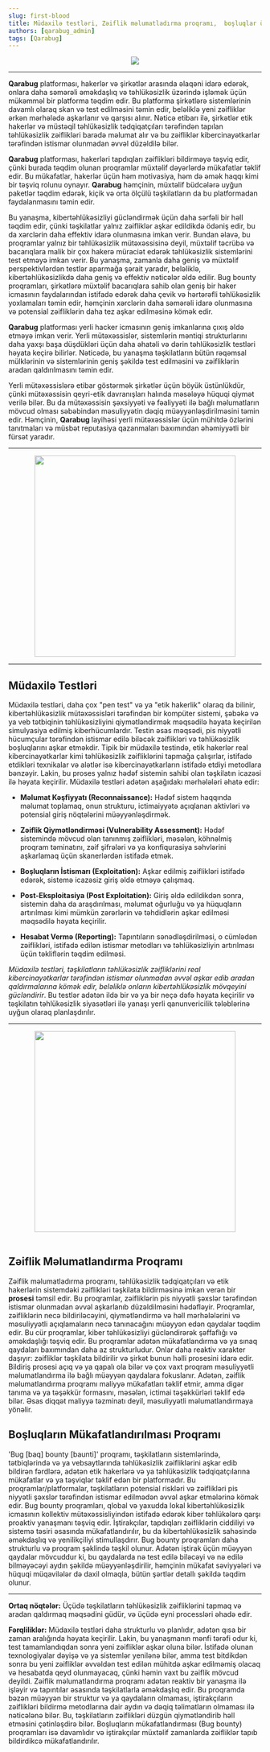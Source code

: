 ```yaml
---
slug: first-blood   
title: Müdaxilə testləri, Zəiflik məlumatladırma proqramı,  boşluqlar üçün mükfatlandırma proqramı, aralarındakı fərq və Qarabug. 
authors: [qarabug_admin]
tags: [Qarabug]
---
```


<center> <img src={require("./social.png").default} /> <br /> </center>

---

**Qarabug** platforması, hakerlər və şirkətlər arasında əlaqəni idarə edərək, onlara daha səmərəli əməkdaşlıq və təhlükəsizlik üzərində işləmək üçün mükəmməl bir platforma təqdim edir. Bu platforma şirkətlərə sistemlərinin davamlı olaraq skan və test edilməsini təmin edir, beləliklə yeni zəifliklər ərkən mərhələdə aşkarlanır və qarşısı alınır. <!-- truncate -->Nəticə etibarı ilə, şirkətlər etik hakerlər və müstəqil təhlükəsizlik tədqiqatçıları tərəfindən tapılan təhlükəsizlik zəiflikləri barədə məlumat alır və bu zəifliklər kibercinayətkarlar tərəfindən istismar olunmadan əvvəl düzəldilə bilər.

**Qarabug** platforması, hakerləri tapdıqları zəiflikləri bildirməyə təşviq edir, çünki burada təqdim olunan proqramlar müxtəlif dəyərlərdə mükafatlar təklif edir. Bu mükafatlar, hakerlər üçün həm motivasiya, həm də əmək haqqı kimi bir təşviq rolunu oynayır. **Qarabug** həmçinin, müxtəlif büdcələrə uyğun paketlər təqdim edərək, kiçik və orta ölçülü təşkilatların da bu platformadan faydalanmasını təmin edir.

Bu yanaşma, kibertəhlükəsizliyi gücləndirmək üçün daha sərfəli bir həll təqdim edir, çünki təşkilatlar yalnız zəifliklər aşkar edildikdə ödəniş edir, bu da xərclərin daha effektiv idarə olunmasına imkan verir. Bundan əlavə, bu proqramlar yalnız bir təhlükəsizlik mütəxəssisinə deyil, müxtəlif təcrübə və bacarıqlara malik bir çox hakerə müraciət edərək təhlükəsizlik sistemlərini test etməyə imkan verir. Bu yanaşma, zamanla daha geniş və müxtəlif perspektivlərdən testlər aparmağa şərait yaradır, beləliklə, kibertəhlükəsizlikdə daha geniş və effektiv nəticələr əldə edilir. Bug bounty proqramları, şirkətlərə müxtəlif bacarıqlara sahib olan geniş bir haker icmasının faydalarından istifadə edərək daha çevik və hərtərəfli təhlükəsizlik yoxlamaları təmin edir, həmçinin xərclərin daha səmərəli idarə olunmasına və potensial zəifliklərin daha tez aşkar edilməsinə kömək edir.

**Qarabug** platforması yerli hacker icmasının geniş imkanlarına çıxış əldə etməyə imkan verir. Yerli mütəxəssislər, sistemlərin məntiqi strukturlarını daha yaxşı başa düşdükləri üçün daha əhatəli və dərin təhlükəsizlik testləri həyata keçirə bilirlər. Nəticədə, bu yanaşma təşkilatların bütün rəqəmsal mülklərinin və sistemlərinin geniş şəkildə test edilməsini və zəifliklərin aradan qaldırılmasını təmin edir. 

Yerli mütəxəssislərə etibar göstərmək şirkətlər üçün böyük üstünlükdür, çünki mütəxəssisin qeyri-etik davranışları halında məsələyə hüquqi qiymət verilə bilər. Bu da mütəxəssisin şəxsiyyəti və fəaliyyəti ilə bağlı məlumatların mövcud olması səbəbindən məsuliyyətin dəqiq müəyyənləşdirilməsini təmin edir. Həmçinin, **Qarabug** layihəsi yerli mütəxəssislər üçün   mühitdə özlərini tanıtmaları və müsbət reputasiya qazanmaları baxımından əhəmiyyətli bir fürsət yaradır.

---

<center> <img src={require("./tester.jpg").default} width="400" height="400" /> </center>

---
<h2>Müdaxilə Testləri</h2>

Müdaxilə testləri, daha çox "pen test" və ya "etik hakerlik" olaraq da bilinir, kibertəhlükəsizlik mütəxəssisləri tərəfindən bir kompüter sistemi, şəbəkə və ya veb tətbiqinin təhlükəsizliyini qiymətləndirmək məqsədilə həyata keçirilən simulyasiya edilmiş kiberhücumlardır. Testin əsas məqsədi, pis niyyətli hücumçular tərəfindən istismar edilə biləcək zəiflikləri və təhlükəsizlik boşluqlarını aşkar etməkdir. Tipik bir müdaxilə testində, etik hakerlər real kibercinayətkarlar kimi təhlükəsizlik zəifliklərini tapmağa çalışırlar, istifadə etdikləri texnikalar və alətlər isə kibercinayətkarların istifadə etdiyi metodlara bənzəyir. Lakin, bu proses yalnız hədəf sistemin sahibi olan təşkilatın icazəsi ilə həyata keçirilir. Müdaxilə testləri adətən aşağıdakı mərhələləri əhatə edir:

- **Məlumat Kəşfiyyatı (Reconnaissance):** Hədəf sistem haqqında məlumat toplamaq, onun strukturu, ictimaiyyətə açıqlanan aktivləri və potensial giriş nöqtələrini müəyyənləşdirmək.

- **Zəiflik Qiymətləndirməsi (Vulnerability Assessment):** Hədəf sistemində mövcud olan tanınmış zəiflikləri, məsələn, köhnəlmiş proqram təminatını, zəif şifrələri və ya konfiqurasiya səhvlərini aşkarlamaq üçün skanerlərdən istifadə etmək.

- **Boşluqların İstismarı (Exploitation):** Aşkar edilmiş zəiflikləri istifadə edərək, sistemə icazəsiz giriş əldə etməyə çalışmaq.

- **Post-Eksploitasiya (Post Exploitation):** Giriş əldə edildikdən sonra, sistemin daha da araşdırılması, məlumat oğurluğu və ya hüquqların artırılması kimi mümkün zərərlərin və təhdidlərin aşkar edilməsi məqsədilə həyata keçirilir.

- **Hesabat Vermə (Reporting):** Tapıntıların sənədləşdirilməsi, o cümlədən zəiflikləri, istifadə edilən istismar metodları və təhlükəsizliyin artırılması üçün təkliflərin təqdim edilməsi.

<i>Müdaxilə testləri, təşkilatların təhlükəsizlik zəifliklərini real kibercinayətkarlar tərəfindən istismar olunmadan əvvəl aşkar edib aradan qaldırmalarına kömək edir, beləliklə onların kibertəhlükəsizlik mövqeyini gücləndirir</i>. Bu testlər adətən ildə bir və ya bir neçə dəfə həyata keçirilir və təşkilatın təhlükəsizlik siyasətləri ilə yanaşı yerli qanunvericilik tələblərinə uyğun olaraq planlaşdırılır. 

---

<center> <img src={require("./vuln.jpeg").default} width="400" height="400" /> </center> <br />


<h2>Zəiflik Məlumatlandırma Proqramı</h2>

Zəiflik məlumatladırma proqramı, təhlükəsizlik tədqiqatçıları və etik hakerlərin sistemdəki zəiflikləri təşkilata bildirməsinə imkan verən bir <b>prosesi</b> təmsil edir. Bu proqramlar, zəifliklərin pis niyyətli şəxslər tərəfindən istismar olunmadan əvvəl aşkarlanıb düzəldilməsini hədəfləyir. Proqramlar, zəifliklərin necə bildiriləcəyini, qiymətləndirmə və həll mərhələlərini və məsuliyyətli açıqlamaların necə tanınacağını müəyyən edən qaydalar təqdim edir. Bu cür proqramlar, kiber təhlükəsizliyi gücləndirərək şəffaflığı və əməkdaşlığı təşviq edir. Bu proqramlar adətən mükafatlandırma və ya sınaq qaydaları baxımından daha az strukturludur. Onlar daha reaktiv xarakter daşıyır: zəifliklər təşkilata bildirilir və şirkət bunun həlli prosesini idarə edir. Bildiriş prosesi açıq və ya qapalı ola bilər və çox vaxt proqram məsuliyyətli məlumatlandırma ilə bağlı müəyyən qaydalara fokuslanır. Adətən, zəiflik məlumatlandırma proqramı maliyyə mükafatları təklif etmir, amma digər tanıma və ya təşəkkür formasını, məsələn,  ictimai təşəkkürləri təklif edə bilər. Əsas diqqət maliyyə təzminatı deyil, məsuliyyətli məlumatlandırmaya yönəlir.

<h2>Boşluqların Mükafatlandırılması Proqramı </h2>

'Bug [baq] bounty [baunti]' proqramı, təşkilatların sistemlərində, tətbiqlərində və ya vebsaytlarında təhlükəsizlik zəifliklərini aşkar edib bildirən fərdlərə, adətən etik hakerlərə və ya təhlükəsizlik tədqiqatçılarına mükafatlar və ya təşviqlər təklif edən bir platformadır. Bu proqramlar/platformalar, təşkilatların potensial riskləri və zəiflikləri pis niyyətli şəxslər tərəfindən istismar edilmədən əvvəl aşkar etmələrinə kömək edir. Bug bounty proqramları, qlobal və yaxudda lokal kibertəhlükəsizlik icmasının kollektiv mütəxəssisliyindən istifadə edərək kiber təhlükələrə qarşı proaktiv yanaşmanı təşviq edir. İştirakçılar, tapdıqları zəifliklərin ciddiliyi və sistemə təsiri əsasında mükafatlandırılır, bu da kibertəhlükəsizlik sahəsində əməkdaşlıq və yenilikçiliyi stimullaşdırır. Bug bounty proqramları daha strukturlu və proqram şəklində təşkil olunur. Adətən iştirak üçün müəyyən qaydalar mövcuddur ki, bu qaydalarda nə test edilə biləcəyi və nə edilə bilməyəcəyi aydın şəkildə müəyyənləşdirilir, həmçinin mükafat səviyyələri və hüquqi müqavilələr də daxil olmaqla, bütün şərtlər detallı şəkildə təqdim olunur. 

---
<b>Ortaq nöqtələr:</b> Üçüdə təşkilatların təhlükəsizlik zəifliklərini tapmaq və aradan qaldırmaq məqsədini güdür, və üçüdə eyni processləri əhadə edir.  

<b>Fərqliliklər:</b> Müdaxilə testləri daha strukturlu və planlıdır, adətən qısa bir zaman aralığında həyata keçirilir. Lakin, bu yanaşmanın mənfi tərəfi odur ki, test tamamlandıqdan sonra yeni zəifliklər aşkar oluna bilər. İstifadə olunan texnologiyalar dəyişə və ya sistemlər yenilənə bilər, amma test bitdikdən sonra bu yeni zəifliklər əvvəldən test edilən mühitdə aşkar edilməmiş olacaq və hesabatda qeyd olunmayacaq, çünki həmin vaxt bu zəiflik mövcud deyildi. Zəiflik məlumatlandırma proqramı adətən reaktiv bir yanaşma ilə işləyir və tapıntılar əsasında təşkilatlarla əməkdaşlıq edir. Bu proqramda bəzən müəyyən bir struktur və ya qaydaların olmaması, iştirakçıların zəiflikləri bildirmə metodlarına dair aydın və dəqiq təlimatların olmaması ilə nəticələnə bilər. Bu, təşkilatların zəiflikləri düzgün qiymətləndirib həll etməsini çətinləşdirə bilər. Boşluqların mükafatlandırması (Bug bounty) proqramları isə davamlıdır və iştirakçılar müxtəlif zamanlarda zəifliklər tapıb bildirdikcə mükafatlandırılır.
